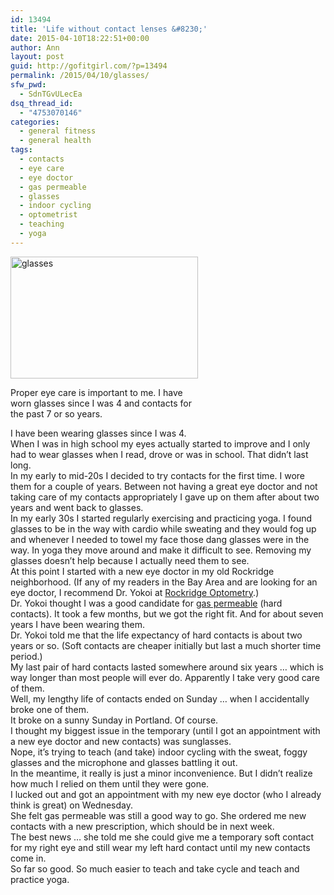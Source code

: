 ```yaml
---
id: 13494
title: 'Life without contact lenses &#8230;'
date: 2015-04-10T18:22:51+00:00
author: Ann
layout: post
guid: http://gofitgirl.com/?p=13494
permalink: /2015/04/10/glasses/
sfw_pwd:
  - SdnTGvULecEa
dsq_thread_id:
  - "4753070146"
categories:
  - general fitness
  - general health
tags:
  - contacts
  - eye care
  - eye doctor
  - gas permeable
  - glasses
  - indoor cycling
  - optometrist
  - teaching
  - yoga
---
```

<div id="attachment_13521" style="width: 310px" class="wp-caption alignleft">
  <a href="http://gofitgirl.com/2015/04/glasses/img_6448/" rel="attachment wp-att-13521"><img class="size-medium wp-image-13521" src="http://gofitgirl.com/wp-content/uploads/2015/04/IMG_6448-300x195.jpg" alt="glasses" width="300" height="195" /></a>
  
  <p class="wp-caption-text">
    Proper eye care is important to me. I have worn glasses since I was 4 and contacts for the past 7 or so years.
  </p>
</div>

  
I have been wearing glasses since I was 4.  
When I was in high school my eyes actually started to improve and I only had to wear glasses when I read, drove or was in school. That didn&#8217;t last long.  
In my early to mid-20s I decided to try contacts for the first time. I wore them for a couple of years. Between not having a great eye doctor and not taking care of my contacts appropriately I gave up on them after about two years and went back to glasses.  
In my early 30s I started regularly exercising and practicing yoga. I found glasses to be in the way with cardio while sweating and they would fog up and whenever I needed to towel my face those dang glasses were in the way. In yoga they move around and make it difficult to see. Removing my glasses doesn&#8217;t help because I actually need them to see.  
At this point I started with a new eye doctor in my old Rockridge neighborhood. (If any of my readers in the Bay Area and are looking for an eye doctor, I recommend Dr. Yokoi at [Rockridge Optometry](http://www.rockridgeoptometry.com/About_Us.html).)  
Dr. Yokoi thought I was a good candidate for [gas permeable](http://www.eyehealthweb.com/rigid-gas-permeable-lenses/) (hard contacts). It took a few months, but we got the right fit. And for about seven years I have been wearing them.  
Dr. Yokoi told me that the life expectancy of hard contacts is about two years or so. (Soft contacts are cheaper initially but last a much shorter time period.)  
My last pair of hard contacts lasted somewhere around six years &#8230; which is way longer than most people will ever do. Apparently I take very good care of them.  
Well, my lengthy life of contacts ended on Sunday &#8230; when I accidentally broke one of them.  
It broke on a sunny Sunday in Portland. Of course.  
I thought my biggest issue in the temporary (until I got an appointment with a new eye doctor and new contacts) was sunglasses.  
Nope, it&#8217;s trying to teach (and take) indoor cycling with the sweat, foggy glasses and the microphone and glasses battling it out.  
In the meantime, it really is just a minor inconvenience. But I didn&#8217;t realize how much I relied on them until they were gone.  
I lucked out and got an appointment with my new eye doctor (who I already think is great) on Wednesday.  
She felt gas permeable was still a good way to go. She ordered me new contacts with a new prescription, which should be in next week.  
The best news &#8230; she told me she could give me a temporary soft contact for my right eye and still wear my left hard contact until my new contacts come in.  
So far so good. So much easier to teach and take cycle and teach and practice yoga.